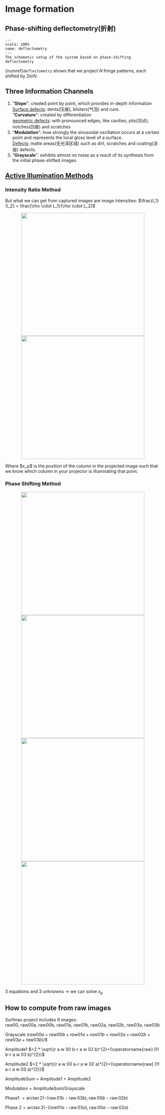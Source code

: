 # Image formation

## Phase-shifting deflectometry(折射)


```{figure} ../../../../images/Zeiss/PMD.png
---
scale: 100%
name: deflectometry
---
The schematic setup of the system based on phase-shifting deflectometry
```

{numref}`deflectometry` shows that we project $N$ fringe patterns, each shifted by $2\pi/N$.

## Three Information Channels
1. "**Slope**": created point by point, which provides in-depth information
   <br><u>Surface defects</u>: dents(压痕), blisters(气泡) and runs. <br>
   "**Curvature**": created by differentiation
   <br><u>geometric defects</u>:  with pronounced edges, like cavities, pits(凹点), notches(凹痕) and scratches
2. "**Modulation**": how strongly the sinusoidal oscillation occurs at a certain point and represents the local gloss level of a surface. 
   <br><u>Defects</u>: matte areas(无光泽区域) such as dirt, scratches and coating(涂层) defects. 
3. "**Grayscale**": exhibits almost no noise as a result of its synthesis from the initial phase-shifted images. 


## [Active Illumination Methods](https://www.youtube.com/watch?v=_Vo9Vcecwo0&list=PL2zRqk16wsdowTcMVNhV0-7RjSOBS4rHO&index=8&ab_channel=FirstPrinciplesofComputerVision)
### Intensity Ratio Method
But what we can get from captured images are image intensities: $\frac{I_1}{I_2} = \frac{\rho \cdot L_1}{\rho \cdot L_2}$

<p align="center">
<img src="/assets/image/Zeiss/intensity_ratio1.png" width = 400/> 
<img src="/assets/image/Zeiss/intensity_ratio2.png" width = 400/> 
</p>
Where $x_p$ is the position of the column in the projected image such that we know which column in your projector is illuminating that point.   

### Phase Shifting Method
<p align="center">
<img src="/assets/image/Zeiss/phase_shifting1.png" width = 400/> 
<img src="/assets/image/Zeiss/phase_shifting2.png" width = 400/> 
<img src="/assets/image/Zeiss/phase_shifting3.png" width = 400/>
<img src="/assets/image/Zeiss/phase_shifting4.png" width = 400/>  
</p>

3 equations and 3 unknowns -> we can solve $x_p$


## How to compute from raw images
Surfmax project includes 9 images:<br>
raw00, raw00a, raw00b, raw01a, raw01b, raw02a, raw02b, raw03a, raw03b

Grayscale $(raw 00a+ raw 00b+ raw01a+ raw01b+raw02a+raw02b+raw03a+raw03b)/ 8$

Amplitude1 $=2 * \sqrt{(r a w 00 b-r a w 02 b)^{2}+(\operatorname{raw} 01 b-r a w 03 b)^{2}}$

Amplitude2 $=2 * \sqrt{(r a w 00 a-r a w 02 a)^{2}+(\operatorname{raw} 01 a-r a w 03 a)^{2}}$

AmplitudeSum = Amplitude1 + Amplitude2

Modulation = AmplitudeSum/Grayscale

Phase1 $=\arctan 2(-(\operatorname{raw} 01 b-\operatorname{raw} 03 b), \operatorname{raw} 00 b-\operatorname{raw} 02 b)$

Phase $2=\arctan 2(-(r a w 01 a-\operatorname{raw} 03 a), \operatorname{raw} 00 a-\operatorname{raw} 02 a)$